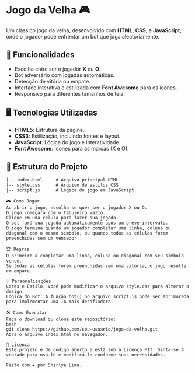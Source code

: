 # Jogo da Velha 🎮

Um clássico jogo da velha, desenvolvido com **HTML**, **CSS**, e **JavaScript**, onde o jogador pode enfrentar um bot que joga aleatoriamente.

## 🚀 Funcionalidades

- Escolha entre ser o jogador **X** ou **O**.
- Bot adversário com jogadas automáticas.
- Detecção de vitória ou empate.
- Interface interativa e estilizada com **Font Awesome** para os ícones.
- Responsivo para diferentes tamanhos de tela.

## 🖥️ Tecnologias Utilizadas

- **HTML5**: Estrutura da página.
- **CSS3**: Estilização, incluindo fontes e layout.
- **JavaScript**: Lógica do jogo e interatividade.
- **Font Awesome**: Ícones para as marcas (X e O).

## 📂 Estrutura do Projeto

```plaintext
|-- index.html     # Arquivo principal HTML
|-- style.css      # Arquivo de estilos CSS
|-- script.js      # Lógica do jogo em JavaScript

🎮 Como Jogar
Ao abrir o jogo, escolha se quer ser o jogador X ou O.
O jogo começará com o tabuleiro vazio.
Clique em uma célula para fazer sua jogada.
O bot fará sua jogada automaticamente após um breve intervalo.
O jogo termina quando um jogador completar uma linha, coluna ou diagonal com o mesmo símbolo, ou quando todas as células forem preenchidas sem um vencedor.

🏆 Regras
O primeiro a completar uma linha, coluna ou diagonal com seu símbolo vence.
Se todas as células forem preenchidas sem uma vitória, o jogo resulta em empate.

💡 Personalizações
Cores e Estilo: Você pode modificar o arquivo style.css para alterar o design.
Lógica do Bot: A função bot() no arquivo script.js pode ser aprimorada para implementar uma IA mais desafiadora.

🛠️ Como Executar
Faça o download ou clone este repositório:
bash
git clone https://github.com/seu-usuario/jogo-da-velha.git
Abra o arquivo index.html no navegador.

📜 Licença
Este projeto é de código aberto e está sob a Licença MIT. Sinta-se à vontade para usá-lo e modificá-lo conforme suas necessidades.

Feito com ❤️ por Shirlya Lima.
